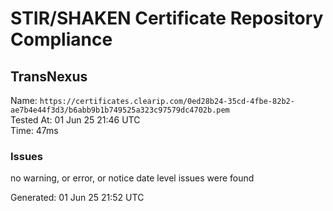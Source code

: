 # STIR/SHAKEN Certificate Repository Compliance

## TransNexus

Name: `https://certificates.clearip.com/0ed28b24-35cd-4fbe-82b2-ae7b4e44f3d3/b6abb9b1b749525a323c97579dc4702b.pem`\
Tested At: 01 Jun 25 21:46 UTC\
Time: 47ms

### Issues

no warning, or error, or notice date level issues were found

Generated: 01 Jun 25 21:52 UTC